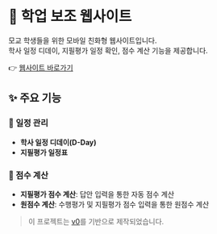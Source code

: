 # 📘 학업 보조 웹사이트

모교 학생들을 위한 모바일 친화형 웹사이트입니다.  
학사 일정 디데이, 지필평가 일정 확인, 점수 계산 기능을 제공합니다.  

👉 [웹사이트 바로가기](https://sw-academic-support.vercel.app/)

## ✨ 주요 기능

### 📅 일정 관리
- **학사 일정 디데이(D-Day)**
- **지필평가 일정표**

### 🧮 점수 계산
- **지필평가 점수 계산**: 답안 입력을 통한 자동 점수 계산
- **원점수 계산**: 수행평가 및 지필평가 점수 입력을 통한 원점수 계산

> 이 프로젝트는 [v0](https://v0.dev/)를 기반으로 제작되었습니다.